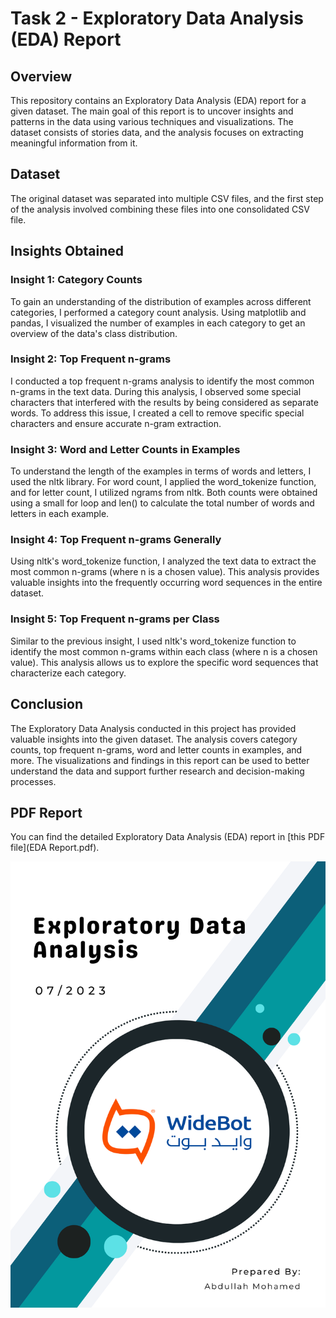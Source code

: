 # Task 2 - Exploratory Data Analysis (EDA) Report

## Overview

This repository contains an Exploratory Data Analysis (EDA) report for a given dataset. The main goal of this report is to uncover insights and patterns in the data using various techniques and visualizations. The dataset consists of stories data, and the analysis focuses on extracting meaningful information from it.

## Dataset

The original dataset was separated into multiple CSV files, and the first step of the analysis involved combining these files into one consolidated CSV file.

## Insights Obtained

### Insight 1: Category Counts

To gain an understanding of the distribution of examples across different categories, I performed a category count analysis. Using matplotlib and pandas, I visualized the number of examples in each category to get an overview of the data's class distribution.

### Insight 2: Top Frequent n-grams

I conducted a top frequent n-grams analysis to identify the most common n-grams in the text data. During this analysis, I observed some special characters that interfered with the results by being considered as separate words. To address this issue, I created a cell to remove specific special characters and ensure accurate n-gram extraction.

### Insight 3: Word and Letter Counts in Examples

To understand the length of the examples in terms of words and letters, I used the nltk library. For word count, I applied the word_tokenize function, and for letter count, I utilized ngrams from nltk. Both counts were obtained using a small for loop and len() to calculate the total number of words and letters in each example.

### Insight 4: Top Frequent n-grams Generally

Using nltk's word_tokenize function, I analyzed the text data to extract the most common n-grams (where n is a chosen value). This analysis provides valuable insights into the frequently occurring word sequences in the entire dataset.

### Insight 5: Top Frequent n-grams per Class

Similar to the previous insight, I used nltk's word_tokenize function to identify the most common n-grams within each class (where n is a chosen value). This analysis allows us to explore the specific word sequences that characterize each category.

## Conclusion

The Exploratory Data Analysis conducted in this project has provided valuable insights into the given dataset. The analysis covers category counts, top frequent n-grams, word and letter counts in examples, and more. The visualizations and findings in this report can be used to better understand the data and support further research and decision-making processes.

## PDF Report

You can find the detailed Exploratory Data Analysis (EDA) report in [this PDF file](EDA Report.pdf).

![PDF Report](report_cover.png)
